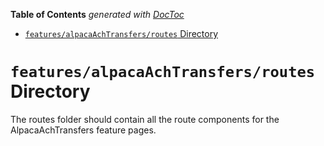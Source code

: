 <!-- START doctoc generated TOC please keep comment here to allow auto update -->
<!-- DON'T EDIT THIS SECTION, INSTEAD RE-RUN doctoc TO UPDATE -->

**Table of Contents** _generated with [DocToc](https://github.com/thlorenz/doctoc)_

- [`features/alpacaAchTransfers/routes` Directory](#featuresalpacaachtransfersroutes-directory)

<!-- END doctoc generated TOC please keep comment here to allow auto update -->

# `features/alpacaAchTransfers/routes` Directory

The routes folder should contain all the route components for the AlpacaAchTransfers feature pages.
